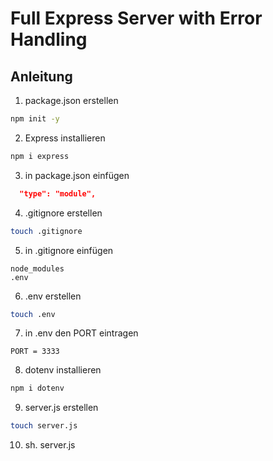 # Full Express Server with Error Handling

## Anleitung

1. package.json erstellen

```bash
npm init -y
```

2. Express installieren

```bash
npm i express
```

3. in package.json einfügen

```json
  "type": "module",
```

4. .gitignore erstellen

```bash
touch .gitignore
```

5. in .gitignore einfügen

```gitignore
node_modules
.env
```

6. .env erstellen

```bash
touch .env
```

7. in .env den PORT eintragen

```env
PORT = 3333
```

8. dotenv installieren

```bash
npm i dotenv
```

9. server.js erstellen

```bash
touch server.js
```

10. sh. server.js

